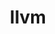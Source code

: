 ---
title: "llvm"
layout: cache
categories: [package, develop-2024-06-16]
meta: {"versions": ["14.0.6", "15.0.7", "16.0.6", "17.0.6", "18.1.7"], "compilers": ["apple-clang@=15.0.0", "gcc@=10.2.1", "gcc@=11.1.0", "gcc@=11.4.0", "gcc@=9.4.0"], "oss": ["centos7", "ubuntu20.04", "ubuntu22.04", "ventura"], "platforms": ["darwin", "linux"], "targets": ["aarch64", "neoverse_v1", "ppc64le", "x86_64_v3"], "stacks": ["data-vis-sdk", "developer-tools-manylinux2014", "e4s", "e4s-neoverse_v1", "e4s-oneapi", "e4s-power", "ml-darwin-aarch64-mps", "ml-linux-x86_64-cpu", "ml-linux-x86_64-cuda", "root", "tutorial"], "num_specs": 20, "num_specs_by_stack": {"root": 20, "data-vis-sdk": 1, "e4s": 5, "ml-darwin-aarch64-mps": 1, "e4s-power": 2, "ml-linux-x86_64-cpu": 2, "ml-linux-x86_64-cuda": 3, "e4s-neoverse_v1": 3, "e4s-oneapi": 1, "tutorial": 1, "developer-tools-manylinux2014": 1}}
spec_details: [{"hash": "ty5tz47sfcnvu2kdr2ukgomcbuygfm3q", "compiler": "gcc@=11.1.0", "versions": ["17.0.6"], "os": "ubuntu20.04", "platform": "linux", "target": "x86_64_v3", "variants": ["build_system=cmake", "build_type=Release", "+clang", "compiler-rt=none", "~cuda", "~flang", "generator=ninja", "~gold", "~ipo", "libcxx=runtime", "~libomptarget", "~libomptarget_debug", "libunwind=none", "~link_llvm_dylib", "~lld", "~lldb", "+llvm_dylib", "~lua", "~mlir", "openmp=runtime", "~polly", "~python", "shlib_symbol_version=none", "~split_dwarf", "targets=all", "version_suffix=none", "~z3", "~zstd"], "stacks": ["root", "data-vis-sdk"], "size": "-", "tarball": "https://binaries.spack.io/releases/develop-2024-06-16/build_cache/linux-ubuntu20.04-x86_64_v3/gcc-11.1.0/llvm-17.0.6/linux-ubuntu20.04-x86_64_v3-gcc-11.1.0-llvm-17.0.6-ty5tz47sfcnvu2kdr2ukgomcbuygfm3q.spack"}, {"hash": "64rc2wm2azt6ivlf3mm6o6lyk2sqfdoz", "compiler": "gcc@=11.4.0", "versions": ["17.0.6"], "os": "ubuntu22.04", "platform": "linux", "target": "x86_64_v3", "variants": ["build_system=cmake", "build_type=Release", "+clang", "compiler-rt=runtime", "~cuda", "~flang", "generator=ninja", "+gold", "~ipo", "libcxx=runtime", "+libomptarget", "~libomptarget_debug", "libunwind=runtime", "~link_llvm_dylib", "+lld", "+lldb", "+llvm_dylib", "+lua", "~mlir", "openmp=runtime", "+polly", "~python", "shlib_symbol_version=none", "~split_dwarf", "targets=all", "version_suffix=none", "~z3", "~zstd"], "stacks": ["root", "e4s"], "size": "-", "tarball": "https://binaries.spack.io/releases/develop-2024-06-16/build_cache/linux-ubuntu22.04-x86_64_v3/gcc-11.4.0/llvm-17.0.6/linux-ubuntu22.04-x86_64_v3-gcc-11.4.0-llvm-17.0.6-64rc2wm2azt6ivlf3mm6o6lyk2sqfdoz.spack"}, {"hash": "xlmh6kcobtbv45safm7rom6nubvdxvlf", "compiler": "apple-clang@=15.0.0", "versions": ["18.1.7"], "os": "ventura", "platform": "darwin", "target": "aarch64", "variants": ["build_system=cmake", "build_type=Release", "+clang", "~code_signing", "compiler-rt=runtime", "~cuda", "~flang", "generator=ninja", "~gold", "~ipo", "libcxx=runtime", "~libomptarget", "~libomptarget_debug", "libunwind=runtime", "~link_llvm_dylib", "+lld", "+lldb", "+llvm_dylib", "+lua", "~mlir", "openmp=runtime", "+polly", "~python", "shlib_symbol_version=none", "~split_dwarf", "targets=all", "version_suffix=none", "~z3", "~zstd"], "stacks": ["ml-darwin-aarch64-mps", "root"], "size": "-", "tarball": "https://binaries.spack.io/releases/develop-2024-06-16/build_cache/darwin-ventura-aarch64/apple-clang-15.0.0/llvm-18.1.7/darwin-ventura-aarch64-apple-clang-15.0.0-llvm-18.1.7-xlmh6kcobtbv45safm7rom6nubvdxvlf.spack"}, {"hash": "kbtbowsycmrbffwlp3gw46jq3njusmjx", "compiler": "gcc@=9.4.0", "versions": ["17.0.6"], "os": "ubuntu20.04", "platform": "linux", "target": "ppc64le", "variants": ["build_system=cmake", "build_type=Release", "+clang", "compiler-rt=runtime", "~cuda", "~flang", "generator=ninja", "+gold", "~ipo", "libcxx=runtime", "+libomptarget", "~libomptarget_debug", "libunwind=runtime", "~link_llvm_dylib", "+lld", "+lldb", "+llvm_dylib", "+lua", "~mlir", "openmp=runtime", "+polly", "~python", "shlib_symbol_version=none", "~split_dwarf", "targets=all", "version_suffix=none", "~z3", "~zstd"], "stacks": ["e4s-power", "root"], "size": "-", "tarball": "https://binaries.spack.io/releases/develop-2024-06-16/build_cache/linux-ubuntu20.04-ppc64le/gcc-9.4.0/llvm-17.0.6/linux-ubuntu20.04-ppc64le-gcc-9.4.0-llvm-17.0.6-kbtbowsycmrbffwlp3gw46jq3njusmjx.spack"}, {"hash": "mfd2sdgp2cmkau74rjgredb4emd4z3cg", "compiler": "gcc@=11.4.0", "versions": ["18.1.7"], "os": "ubuntu22.04", "platform": "linux", "target": "x86_64_v3", "variants": ["build_system=cmake", "build_type=Release", "+clang", "compiler-rt=runtime", "~cuda", "~flang", "generator=ninja", "+gold", "~ipo", "libcxx=runtime", "+libomptarget", "~libomptarget_debug", "libunwind=runtime", "~link_llvm_dylib", "+lld", "+lldb", "+llvm_dylib", "+lua", "~mlir", "openmp=runtime", "+polly", "~python", "shlib_symbol_version=none", "~split_dwarf", "targets=all", "version_suffix=none", "~z3", "~zstd"], "stacks": ["ml-linux-x86_64-cpu", "root"], "size": "-", "tarball": "https://binaries.spack.io/releases/develop-2024-06-16/build_cache/linux-ubuntu22.04-x86_64_v3/gcc-11.4.0/llvm-18.1.7/linux-ubuntu22.04-x86_64_v3-gcc-11.4.0-llvm-18.1.7-mfd2sdgp2cmkau74rjgredb4emd4z3cg.spack"}, {"hash": "bsk2rikzgnygok2h6siubdcbzdxynonw", "compiler": "gcc@=11.4.0", "versions": ["16.0.6"], "os": "ubuntu22.04", "platform": "linux", "target": "x86_64_v3", "variants": ["build_system=cmake", "build_type=Release", "+clang", "compiler-rt=runtime", "~cuda", "~flang", "generator=ninja", "+gold", "~ipo", "libcxx=runtime", "+libomptarget", "~libomptarget_debug", "libunwind=runtime", "~link_llvm_dylib", "+lld", "+lldb", "+llvm_dylib", "+lua", "~mlir", "openmp=runtime", "+polly", "~python", "shlib_symbol_version=none", "~split_dwarf", "targets=all", "version_suffix=none", "~z3", "~zstd"], "stacks": ["ml-linux-x86_64-cpu", "root"], "size": "-", "tarball": "https://binaries.spack.io/releases/develop-2024-06-16/build_cache/linux-ubuntu22.04-x86_64_v3/gcc-11.4.0/llvm-16.0.6/linux-ubuntu22.04-x86_64_v3-gcc-11.4.0-llvm-16.0.6-bsk2rikzgnygok2h6siubdcbzdxynonw.spack"}, {"hash": "2kqvjfp2cs56h3iqogzllyao5vmqifff", "compiler": "gcc@=11.4.0", "versions": ["17.0.6"], "os": "ubuntu22.04", "platform": "linux", "target": "x86_64_v3", "variants": ["build_system=cmake", "build_type=Release", "+clang", "compiler-rt=runtime", "~cuda", "~flang", "generator=ninja", "+gold", "~ipo", "libcxx=runtime", "+libomptarget", "~libomptarget_debug", "libunwind=runtime", "~link_llvm_dylib", "+lld", "+lldb", "+llvm_dylib", "+lua", "~mlir", "openmp=runtime", "+polly", "~python", "shlib_symbol_version=none", "~split_dwarf", "targets=all", "version_suffix=none", "~z3", "~zstd"], "stacks": ["root", "e4s"], "size": "-", "tarball": "https://binaries.spack.io/releases/develop-2024-06-16/build_cache/linux-ubuntu22.04-x86_64_v3/gcc-11.4.0/llvm-17.0.6/linux-ubuntu22.04-x86_64_v3-gcc-11.4.0-llvm-17.0.6-2kqvjfp2cs56h3iqogzllyao5vmqifff.spack"}, {"hash": "pia6f4k7kbtxsz2ahzqerg366iybgvsp", "compiler": "gcc@=11.4.0", "versions": ["16.0.6"], "os": "ubuntu22.04", "platform": "linux", "target": "x86_64_v3", "variants": ["build_system=cmake", "build_type=Release", "+clang", "compiler-rt=runtime", "~cuda", "~flang", "generator=ninja", "+gold", "~ipo", "libcxx=runtime", "+libomptarget", "~libomptarget_debug", "libunwind=runtime", "~link_llvm_dylib", "+lld", "+lldb", "+llvm_dylib", "+lua", "~mlir", "openmp=runtime", "+polly", "~python", "shlib_symbol_version=none", "~split_dwarf", "targets=all", "version_suffix=none", "~z3", "~zstd"], "stacks": ["root", "ml-linux-x86_64-cuda"], "size": "-", "tarball": "https://binaries.spack.io/releases/develop-2024-06-16/build_cache/linux-ubuntu22.04-x86_64_v3/gcc-11.4.0/llvm-16.0.6/linux-ubuntu22.04-x86_64_v3-gcc-11.4.0-llvm-16.0.6-pia6f4k7kbtxsz2ahzqerg366iybgvsp.spack"}, {"hash": "zflk2mnadtxyr2sztx2en64vcnx5wwx4", "compiler": "gcc@=11.4.0", "versions": ["16.0.6"], "os": "ubuntu22.04", "platform": "linux", "target": "x86_64_v3", "variants": ["build_system=cmake", "build_type=Release", "+clang", "compiler-rt=runtime", "~cuda", "~flang", "generator=ninja", "+gold", "~ipo", "libcxx=runtime", "+libomptarget", "~libomptarget_debug", "libunwind=runtime", "~link_llvm_dylib", "+lld", "+lldb", "+llvm_dylib", "+lua", "~mlir", "openmp=runtime", "+polly", "~python", "shlib_symbol_version=none", "~split_dwarf", "targets=all", "version_suffix=none", "~z3", "~zstd"], "stacks": ["root", "ml-linux-x86_64-cuda"], "size": "-", "tarball": "https://binaries.spack.io/releases/develop-2024-06-16/build_cache/linux-ubuntu22.04-x86_64_v3/gcc-11.4.0/llvm-16.0.6/linux-ubuntu22.04-x86_64_v3-gcc-11.4.0-llvm-16.0.6-zflk2mnadtxyr2sztx2en64vcnx5wwx4.spack"}, {"hash": "oshp3rsssu2o6pzf3mjgwglmcmc2vyuw", "compiler": "gcc@=11.4.0", "versions": ["17.0.6"], "os": "ubuntu22.04", "platform": "linux", "target": "neoverse_v1", "variants": ["build_system=cmake", "build_type=Release", "+clang", "compiler-rt=runtime", "~cuda", "~flang", "generator=ninja", "+gold", "~ipo", "libcxx=runtime", "+libomptarget", "~libomptarget_debug", "libunwind=runtime", "~link_llvm_dylib", "+lld", "+lldb", "+llvm_dylib", "+lua", "~mlir", "openmp=runtime", "+polly", "~python", "shlib_symbol_version=none", "~split_dwarf", "targets=all", "version_suffix=none", "~z3", "~zstd"], "stacks": ["e4s-neoverse_v1", "root"], "size": "-", "tarball": "https://binaries.spack.io/releases/develop-2024-06-16/build_cache/linux-ubuntu22.04-neoverse_v1/gcc-11.4.0/llvm-17.0.6/linux-ubuntu22.04-neoverse_v1-gcc-11.4.0-llvm-17.0.6-oshp3rsssu2o6pzf3mjgwglmcmc2vyuw.spack"}, {"hash": "ilvsz3uhwr6qjzpmuhidk7x2xrzrdzst", "compiler": "gcc@=9.4.0", "versions": ["14.0.6"], "os": "ubuntu20.04", "platform": "linux", "target": "ppc64le", "variants": ["build_system=cmake", "build_type=Release", "+clang", "compiler-rt=runtime", "~cuda", "~flang", "generator=ninja", "+gold", "~ipo", "libcxx=runtime", "+libomptarget", "~libomptarget_debug", "libunwind=runtime", "~link_llvm_dylib", "+lld", "+lldb", "+llvm_dylib", "+lua", "~mlir", "openmp=runtime", "patches=1f42874,25bc503,6379168,8248141,b216cff,cb8e645", "+polly", "~python", "shlib_symbol_version=none", "~split_dwarf", "targets=all", "version_suffix=none", "~z3"], "stacks": ["e4s-power", "root"], "size": "-", "tarball": "https://binaries.spack.io/releases/develop-2024-06-16/build_cache/linux-ubuntu20.04-ppc64le/gcc-9.4.0/llvm-14.0.6/linux-ubuntu20.04-ppc64le-gcc-9.4.0-llvm-14.0.6-ilvsz3uhwr6qjzpmuhidk7x2xrzrdzst.spack"}, {"hash": "kcqi6oj4s2oeeoidjkwlzevs2t2ag5ws", "compiler": "gcc@=11.4.0", "versions": ["14.0.6"], "os": "ubuntu22.04", "platform": "linux", "target": "neoverse_v1", "variants": ["build_system=cmake", "build_type=Release", "+clang", "compiler-rt=runtime", "~cuda", "~flang", "generator=ninja", "+gold", "~ipo", "libcxx=runtime", "+libomptarget", "~libomptarget_debug", "libunwind=runtime", "~link_llvm_dylib", "+lld", "+lldb", "+llvm_dylib", "+lua", "~mlir", "openmp=runtime", "patches=1f42874,25bc503,6379168,8248141,b216cff,cb8e645", "+polly", "~python", "shlib_symbol_version=none", "~split_dwarf", "targets=all", "version_suffix=none", "~z3"], "stacks": ["e4s-neoverse_v1", "root"], "size": "-", "tarball": "https://binaries.spack.io/releases/develop-2024-06-16/build_cache/linux-ubuntu22.04-neoverse_v1/gcc-11.4.0/llvm-14.0.6/linux-ubuntu22.04-neoverse_v1-gcc-11.4.0-llvm-14.0.6-kcqi6oj4s2oeeoidjkwlzevs2t2ag5ws.spack"}, {"hash": "m3n2apisigrawhhozm2lwf5atpkjhubd", "compiler": "gcc@=11.4.0", "versions": ["14.0.6"], "os": "ubuntu22.04", "platform": "linux", "target": "x86_64_v3", "variants": ["build_system=cmake", "build_type=Release", "+clang", "compiler-rt=runtime", "~cuda", "~flang", "generator=ninja", "+gold", "~ipo", "libcxx=runtime", "+libomptarget", "~libomptarget_debug", "libunwind=runtime", "~link_llvm_dylib", "+lld", "+lldb", "+llvm_dylib", "+lua", "~mlir", "openmp=runtime", "patches=1f42874,25bc503,6379168,8248141,b216cff,cb8e645", "+polly", "~python", "shlib_symbol_version=none", "~split_dwarf", "targets=all", "version_suffix=none", "~z3"], "stacks": ["root", "e4s"], "size": "-", "tarball": "https://binaries.spack.io/releases/develop-2024-06-16/build_cache/linux-ubuntu22.04-x86_64_v3/gcc-11.4.0/llvm-14.0.6/linux-ubuntu22.04-x86_64_v3-gcc-11.4.0-llvm-14.0.6-m3n2apisigrawhhozm2lwf5atpkjhubd.spack"}, {"hash": "krrli3zztgxwx7umau43ag7lusbusqsi", "compiler": "gcc@=11.4.0", "versions": ["14.0.6"], "os": "ubuntu22.04", "platform": "linux", "target": "x86_64_v3", "variants": ["build_system=cmake", "build_type=Release", "+clang", "compiler-rt=runtime", "~cuda", "~flang", "generator=ninja", "+gold", "~ipo", "libcxx=runtime", "+libomptarget", "~libomptarget_debug", "libunwind=runtime", "~link_llvm_dylib", "+lld", "+lldb", "+llvm_dylib", "+lua", "~mlir", "openmp=runtime", "patches=1f42874,25bc503,6379168,8248141,b216cff,cb8e645", "+polly", "~python", "shlib_symbol_version=none", "~split_dwarf", "targets=all", "version_suffix=none", "~z3"], "stacks": ["root", "e4s-oneapi"], "size": "-", "tarball": "https://binaries.spack.io/releases/develop-2024-06-16/build_cache/linux-ubuntu22.04-x86_64_v3/gcc-11.4.0/llvm-14.0.6/linux-ubuntu22.04-x86_64_v3-gcc-11.4.0-llvm-14.0.6-krrli3zztgxwx7umau43ag7lusbusqsi.spack"}, {"hash": "eueb2tydh4ax3qh7tyocawbiqb6r5iwt", "compiler": "gcc@=11.4.0", "versions": ["18.1.7"], "os": "ubuntu22.04", "platform": "linux", "target": "x86_64_v3", "variants": ["build_system=cmake", "build_type=Release", "+clang", "compiler-rt=runtime", "~cuda", "~flang", "generator=ninja", "+gold", "~ipo", "libcxx=runtime", "+libomptarget", "~libomptarget_debug", "libunwind=runtime", "~link_llvm_dylib", "+lld", "+lldb", "+llvm_dylib", "+lua", "~mlir", "openmp=runtime", "+polly", "~python", "shlib_symbol_version=none", "~split_dwarf", "targets=all", "version_suffix=none", "~z3", "~zstd"], "stacks": ["root", "ml-linux-x86_64-cuda"], "size": "-", "tarball": "https://binaries.spack.io/releases/develop-2024-06-16/build_cache/linux-ubuntu22.04-x86_64_v3/gcc-11.4.0/llvm-18.1.7/linux-ubuntu22.04-x86_64_v3-gcc-11.4.0-llvm-18.1.7-eueb2tydh4ax3qh7tyocawbiqb6r5iwt.spack"}, {"hash": "xuxwlocx3dnuwkjxaio4ubh445sx2psz", "compiler": "gcc@=11.4.0", "versions": ["15.0.7"], "os": "ubuntu22.04", "platform": "linux", "target": "x86_64_v3", "variants": ["build_system=cmake", "build_type=Release", "~clang", "compiler-rt=none", "~cuda", "~flang", "generator=ninja", "~gold", "~ipo", "libcxx=none", "~libomptarget", "~libomptarget_debug", "libunwind=none", "+link_llvm_dylib", "+lld", "~lldb", "+llvm_dylib", "~lua", "~mlir", "openmp=project", "patches=25bc503,25cdc02,8248141,90f3d78", "~polly", "~python", "shlib_symbol_version=JL_LLVM_15.0", "~split_dwarf", "targets=amdgpu,bpf,nvptx,webassembly", "version_suffix=jl", "~z3", "~zstd"], "stacks": ["root", "e4s"], "size": "-", "tarball": "https://binaries.spack.io/releases/develop-2024-06-16/build_cache/linux-ubuntu22.04-x86_64_v3/gcc-11.4.0/llvm-15.0.7/linux-ubuntu22.04-x86_64_v3-gcc-11.4.0-llvm-15.0.7-xuxwlocx3dnuwkjxaio4ubh445sx2psz.spack"}, {"hash": "l4g2og6oapn2apszzon3jdy5zvssnbqo", "compiler": "gcc@=11.4.0", "versions": ["16.0.6"], "os": "ubuntu22.04", "platform": "linux", "target": "x86_64_v3", "variants": ["build_system=cmake", "build_type=Release", "+clang", "compiler-rt=runtime", "~cuda", "~flang", "generator=ninja", "+gold", "~ipo", "libcxx=runtime", "+libomptarget", "~libomptarget_debug", "libunwind=runtime", "~link_llvm_dylib", "+lld", "+lldb", "+llvm_dylib", "+lua", "~mlir", "openmp=runtime", "+polly", "~python", "shlib_symbol_version=none", "~split_dwarf", "targets=all", "version_suffix=none", "~z3", "~zstd"], "stacks": ["root", "e4s"], "size": "-", "tarball": "https://binaries.spack.io/releases/develop-2024-06-16/build_cache/linux-ubuntu22.04-x86_64_v3/gcc-11.4.0/llvm-16.0.6/linux-ubuntu22.04-x86_64_v3-gcc-11.4.0-llvm-16.0.6-l4g2og6oapn2apszzon3jdy5zvssnbqo.spack"}, {"hash": "sztkjt3gh3eqhjyd3zoex7rktdyb6ocb", "compiler": "gcc@=11.4.0", "versions": ["16.0.6"], "os": "ubuntu22.04", "platform": "linux", "target": "neoverse_v1", "variants": ["build_system=cmake", "build_type=Release", "+clang", "compiler-rt=runtime", "~cuda", "~flang", "generator=ninja", "+gold", "~ipo", "libcxx=runtime", "+libomptarget", "~libomptarget_debug", "libunwind=runtime", "~link_llvm_dylib", "+lld", "+lldb", "+llvm_dylib", "+lua", "~mlir", "openmp=runtime", "+polly", "~python", "shlib_symbol_version=none", "~split_dwarf", "targets=all", "version_suffix=none", "~z3", "~zstd"], "stacks": ["e4s-neoverse_v1", "root"], "size": "-", "tarball": "https://binaries.spack.io/releases/develop-2024-06-16/build_cache/linux-ubuntu22.04-neoverse_v1/gcc-11.4.0/llvm-16.0.6/linux-ubuntu22.04-neoverse_v1-gcc-11.4.0-llvm-16.0.6-sztkjt3gh3eqhjyd3zoex7rktdyb6ocb.spack"}, {"hash": "kikbupn5tx7uqou5mz2pttfy3so2iylw", "compiler": "gcc@=11.4.0", "versions": ["14.0.6"], "os": "ubuntu22.04", "platform": "linux", "target": "x86_64_v3", "variants": ["build_system=cmake", "build_type=Release", "~clang", "compiler-rt=none", "~cuda", "~flang", "generator=ninja", "~gold", "~ipo", "libcxx=none", "~libomptarget", "~libomptarget_debug", "libunwind=none", "+link_llvm_dylib", "+lld", "~lldb", "+llvm_dylib", "~lua", "~mlir", "openmp=project", "patches=25bc503,6f0cfa5,8248141,cb8e645,f3def26", "~polly", "~python", "shlib_symbol_version=JL_LLVM_14.0", "~split_dwarf", "targets=amdgpu,bpf,nvptx,webassembly,x86", "version_suffix=jl", "~z3"], "stacks": ["root", "tutorial"], "size": "-", "tarball": "https://binaries.spack.io/releases/develop-2024-06-16/build_cache/linux-ubuntu22.04-x86_64_v3/gcc-11.4.0/llvm-14.0.6/linux-ubuntu22.04-x86_64_v3-gcc-11.4.0-llvm-14.0.6-kikbupn5tx7uqou5mz2pttfy3so2iylw.spack"}, {"hash": "5nhuckt55fkcrzqv2236x6qtbyjfyxcj", "compiler": "gcc@=10.2.1", "versions": ["18.1.7"], "os": "centos7", "platform": "linux", "target": "x86_64_v3", "variants": ["build_system=cmake", "build_type=MinSizeRel", "+clang", "compiler-rt=runtime", "~cuda", "~flang", "generator=ninja", "+gold", "~ipo", "libcxx=runtime", "~libomptarget", "~libomptarget_debug", "libunwind=runtime", "+link_llvm_dylib", "~lld", "~lldb", "+llvm_dylib", "~lua", "~mlir", "openmp=runtime", "~polly", "+python", "shlib_symbol_version=none", "~split_dwarf", "targets=all", "version_suffix=none", "~z3", "~zstd"], "stacks": ["root", "developer-tools-manylinux2014"], "size": "-", "tarball": "https://binaries.spack.io/releases/develop-2024-06-16/build_cache/linux-centos7-x86_64_v3/gcc-10.2.1/llvm-18.1.7/linux-centos7-x86_64_v3-gcc-10.2.1-llvm-18.1.7-5nhuckt55fkcrzqv2236x6qtbyjfyxcj.spack"}]
---